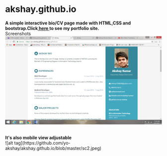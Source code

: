 # akshay.github.io<br>
<b>A simple interactive bio/CV page made with HTML,CSS and bootstrap.Click<a href="https://yo-akshay.github.io/akshay.github.io/"> here </a>to see my portfolio site.</b>
<br>
Screenshots
<br>
![alt tag](https://github.com/yo-akshay/akshay.github.io/blob/master/sc1.png)

<br>
<b>It's also mobile view adjustable</b>
<br>
![alt tag](https://github.com/yo-akshay/akshay.github.io/blob/master/sc2.jpeg)
